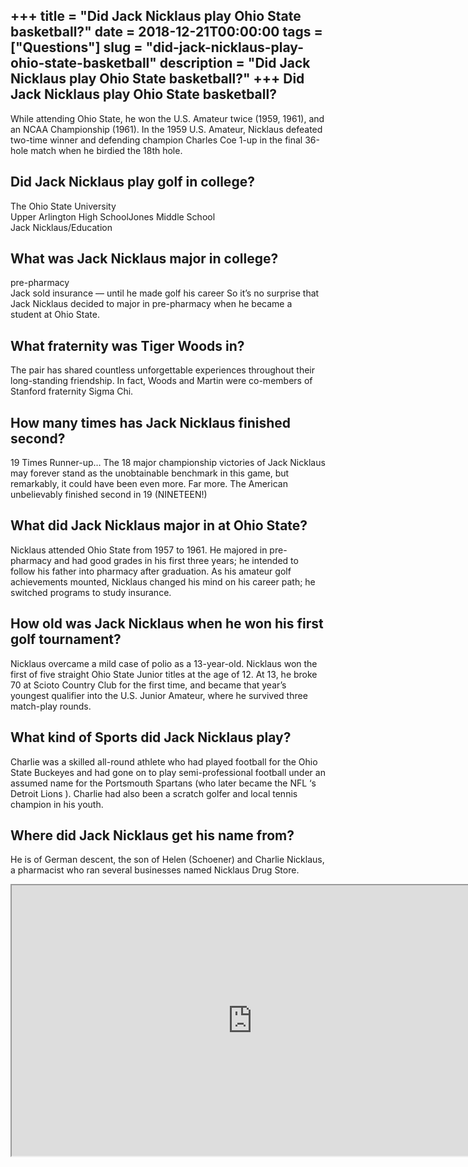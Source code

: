 +++
title = "Did Jack Nicklaus play Ohio State basketball?"
date = 2018-12-21T00:00:00
tags = ["Questions"]
slug = "did-jack-nicklaus-play-ohio-state-basketball"
description = "Did Jack Nicklaus play Ohio State basketball?"
+++
Did Jack Nicklaus play Ohio State basketball?
---------------------------------------------

While attending Ohio State, he won the U.S. Amateur twice (1959, 1961), and an NCAA Championship (1961). In the 1959 U.S. Amateur, Nicklaus defeated two-time winner and defending champion Charles Coe 1-up in the final 36-hole match when he birdied the 18th hole.

Did Jack Nicklaus play golf in college?
---------------------------------------

 The Ohio State University  
Upper Arlington High SchoolJones Middle School  
Jack Nicklaus/Education

What was Jack Nicklaus major in college?
----------------------------------------

pre-pharmacy  
Jack sold insurance — until he made golf his career So it’s no surprise that Jack Nicklaus decided to major in pre-pharmacy when he became a student at Ohio State.

What fraternity was Tiger Woods in?
-----------------------------------

The pair has shared countless unforgettable experiences throughout their long-standing friendship. In fact, Woods and Martin were co-members of Stanford fraternity Sigma Chi.

How many times has Jack Nicklaus finished second?
-------------------------------------------------

19 Times Runner-up… The 18 major championship victories of Jack Nicklaus may forever stand as the unobtainable benchmark in this game, but remarkably, it could have been even more. Far more. The American unbelievably finished second in 19 (NINETEEN!)

What did Jack Nicklaus major in at Ohio State?
----------------------------------------------

Nicklaus attended Ohio State from 1957 to 1961. He majored in pre- pharmacy and had good grades in his first three years; he intended to follow his father into pharmacy after graduation. As his amateur golf achievements mounted, Nicklaus changed his mind on his career path; he switched programs to study insurance.

How old was Jack Nicklaus when he won his first golf tournament?
----------------------------------------------------------------

Nicklaus overcame a mild case of polio as a 13-year-old. Nicklaus won the first of five straight Ohio State Junior titles at the age of 12. At 13, he broke 70 at Scioto Country Club for the first time, and became that year’s youngest qualifier into the U.S. Junior Amateur, where he survived three match-play rounds.

What kind of Sports did Jack Nicklaus play?
-------------------------------------------

Charlie was a skilled all-round athlete who had played football for the Ohio State Buckeyes and had gone on to play semi-professional football under an assumed name for the Portsmouth Spartans (who later became the NFL ‘s Detroit Lions ). Charlie had also been a scratch golfer and local tennis champion in his youth.

Where did Jack Nicklaus get his name from?
------------------------------------------

He is of German descent, the son of Helen (Schoener) and Charlie Nicklaus, a pharmacist who ran several businesses named Nicklaus Drug Store.

<iframe allow="accelerometer; autoplay; clipboard-write; encrypted-media; gyroscope; picture-in-picture" allowfullscreen="" class="__youtube_prefs__  epyt-is-override  no-lazyload" data-no-lazy="1" data-origheight="433" data-origwidth="770" data-skipgform_ajax_framebjll="" height="433" id="_ytid_34043" loading="lazy" src="https://www.youtube.com/embed/6PTtI_9z9AY?enablejsapi=1&autoplay=0&cc_load_policy=0&cc_lang_pref=&iv_load_policy=1&loop=0&modestbranding=0&rel=1&fs=1&playsinline=0&autohide=2&theme=dark&color=red&controls=1&" title="YouTube player" width="770"></iframe>
